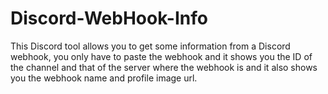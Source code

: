 # Discord-WebHook-Info

This Discord tool allows you to get some information from a Discord webhook, you only have to paste the webhook and it shows you the ID of the channel and that of the server where the webhook is and it also shows you the webhook name and profile image url.
